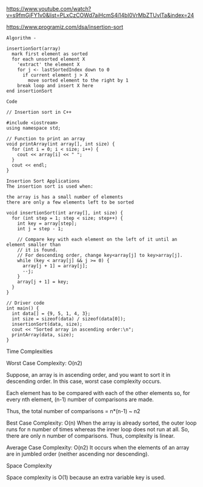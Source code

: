https://www.youtube.com/watch?v=s9fmGjFY1v0&list=PLxCzCOWd7aiHcmS4i14bI0VrMbZTUvlTa&index=24

https://www.programiz.com/dsa/insertion-sort


```
Algorithm -

insertionSort(array)
  mark first element as sorted
  for each unsorted element X
    'extract' the element X
    for j <- lastSortedIndex down to 0
      if current element j > X
        move sorted element to the right by 1
    break loop and insert X here
end insertionSort
```

```
Code

// Insertion sort in C++

#include <iostream>
using namespace std;

// Function to print an array
void printArray(int array[], int size) {
  for (int i = 0; i < size; i++) {
    cout << array[i] << " ";
  }
  cout << endl;
}

Insertion Sort Applications
The insertion sort is used when:

the array is has a small number of elements
there are only a few elements left to be sorted

void insertionSort(int array[], int size) {
  for (int step = 1; step < size; step++) {
    int key = array[step];
    int j = step - 1;

    // Compare key with each element on the left of it until an element smaller than
    // it is found.
    // For descending order, change key<array[j] to key>array[j].
    while (key < array[j] && j >= 0) {
      array[j + 1] = array[j];
      --j;
    }
    array[j + 1] = key;
  }
}

// Driver code
int main() {
  int data[] = {9, 5, 1, 4, 3};
  int size = sizeof(data) / sizeof(data[0]);
  insertionSort(data, size);
  cout << "Sorted array in ascending order:\n";
  printArray(data, size);
}
```

Time Complexities

Worst Case Complexity: O(n2)

Suppose, an array is in ascending order, and you want to sort it in descending order. In this case, worst case complexity occurs.

Each element has to be compared with each of the other elements so, for every nth element, (n-1) number of comparisons are made.

Thus, the total number of comparisons = n*(n-1) ~ n2

Best Case Complexity: O(n)
When the array is already sorted, the outer loop runs for n number of times whereas the inner loop does not run at all. So, there are only n number of comparisons. Thus, complexity is linear.

Average Case Complexity: O(n2)
It occurs when the elements of an array are in jumbled order (neither ascending nor descending).

Space Complexity

Space complexity is O(1) because an extra variable key is used.

